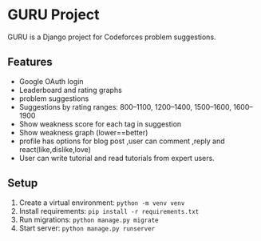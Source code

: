 # GURU Project

GURU is a Django  project for Codeforces problem suggestions.

## Features
- Google OAuth login
- Leaderboard and rating graphs
-  problem suggestions
- Suggestions by rating ranges: 800–1100, 1200–1400, 1500–1600, 1600–1900
- Show weakness score for each tag in suggestion
- Show weakness graph (lower==better)
-  profile has options for blog post ,user can comment ,reply and react(like,dislike,love)
- User can write tutorial and read tutorials from expert users.


## Setup
1. Create a virtual environment: `python -m venv venv`
2. Install requirements: `pip install -r requirements.txt`
3. Run migrations: `python manage.py migrate`
4. Start server: `python manage.py runserver`
